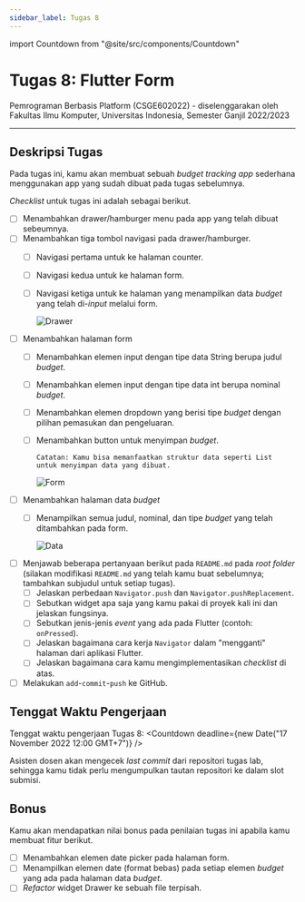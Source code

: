 ```yaml
---
sidebar_label: Tugas 8
---
```


import Countdown from "@site/src/components/Countdown"

# Tugas 8: Flutter Form

Pemrograman Berbasis Platform (CSGE602022) - diselenggarakan oleh Fakultas Ilmu Komputer, Universitas Indonesia, Semester Ganjil 2022/2023

---

## Deskripsi Tugas

Pada tugas ini, kamu akan membuat sebuah *budget tracking app* sederhana menggunakan app yang sudah dibuat pada tugas sebelumnya.

_Checklist_ untuk tugas ini adalah sebagai berikut.

- [ ] Menambahkan drawer/hamburger menu pada app yang telah dibuat sebeumnya.
- [ ] Menambahkan tiga tombol navigasi pada drawer/hamburger.
  - [ ] Navigasi pertama untuk ke halaman counter.
  - [ ] Navigasi kedua untuk ke halaman form.
  - [ ] Navigasi ketiga untuk ke halaman yang menampilkan data _budget_ yang telah di-_input_ melalui form.

    ![Drawer](https://i.ibb.co/WFHW0V5/drawer.png)

- [ ] Menambahkan halaman form
  - [ ] Menambahkan elemen input dengan tipe data String berupa judul _budget_.
  - [ ] Menambahkan elemen input dengan tipe data int berupa nominal _budget_.
  - [ ] Menambahkan elemen dropdown yang berisi tipe _budget_ dengan pilihan pemasukan dan pengeluaran.
  - [ ] Menambahkan button untuk menyimpan _budget_.
    
    ```
    Catatan: Kamu bisa memanfaatkan struktur data seperti List untuk menyimpan data yang dibuat.
    ```

    ![Form](https://i.ibb.co/gJLdwgv/form.png)

- [ ] Menambahkan halaman data _budget_
  - [ ] Menampilkan semua judul, nominal, dan tipe _budget_ yang telah ditambahkan pada form.

    ![Data](https://i.ibb.co/QQTfr5V/data.png)

- [ ] Menjawab beberapa pertanyaan berikut pada `README.md` pada _root folder_ (silakan modifikasi `README.md` yang telah kamu buat sebelumnya; tambahkan subjudul untuk setiap tugas).
  - [ ] Jelaskan perbedaan `Navigator.push` dan `Navigator.pushReplacement`.
  - [ ] Sebutkan widget apa saja yang kamu pakai di proyek kali ini dan jelaskan fungsinya.
  - [ ] Sebutkan jenis-jenis _event_ yang ada pada Flutter (contoh: `onPressed`).
  - [ ] Jelaskan bagaimana cara kerja `Navigator` dalam "mengganti" halaman dari aplikasi Flutter.
  - [ ] Jelaskan bagaimana cara kamu mengimplementasikan _checklist_ di atas.
- [ ] Melakukan `add`-`commit`-`push` ke GitHub.

## Tenggat Waktu Pengerjaan

Tenggat waktu pengerjaan Tugas 8: <Countdown deadline={new Date("17 November 2022 12:00 GMT+7")} />

Asisten dosen akan mengecek *last commit* dari repositori tugas lab, sehingga kamu tidak perlu mengumpulkan tautan repositori ke dalam slot submisi.

## Bonus

Kamu akan mendapatkan nilai bonus pada penilaian tugas ini apabila kamu membuat fitur berikut.

- [ ] Menambahkan elemen date picker pada halaman form.
- [ ] Menampilkan elemen date (format bebas) pada setiap elemen _budget_ yang ada pada halaman data _budget_.
- [ ] _Refactor_ widget Drawer ke sebuah file terpisah.
